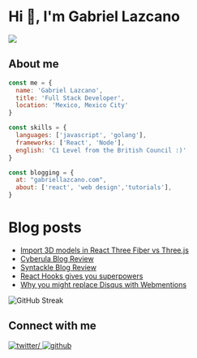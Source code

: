 # Hi 👋, I'm Gabriel Lazcano
<img src="https://komarev.com/ghpvc/?username=gdlazcano&label=Profile%20views&color=161B22&style=flat" />

## About me

```js
const me = {
  name: 'Gabriel Lazcano',
  title: 'Full Stack Developer',
  location: 'Mexico, Mexico City'
}

const skills = {
  languages: ['javascript', 'golang'],
  frameworks: ['React', 'Node'],
  english: 'C1 Level from the British Council :)'
}

const blogging = {
  at: "gabriellazcano.com",
  about: ['react', 'web design','tutorials'],
}
```
# Blog posts
<!-- BLOG-POST-LIST:START -->
- [Import 3D models in React Three Fiber vs Three.js](https://gabriellazcano.com/blog/import-3d-model-react-three-fiber-vs-three-js-/)
- [Cyberula Blog Review](https://gabriellazcano.com/blog/cyberula-blog-review/)
- [Syntackle Blog Review](https://gabriellazcano.com/blog/syntackle-blog-review/)
- [React Hooks gives you superpowers](https://gabriellazcano.com/blog/react-hooks-give-you-superpowers/)
- [Why you might replace Disqus with Webmentions](https://gabriellazcano.com/blog/why-you-might-replace-disqus-with-webmentions/)
<!-- BLOG-POST-LIST:END -->



![GitHub Streak](https://github-readme-streak-stats.herokuapp.com/?user=gdlazcano&theme=tokyonight_duo)

## Connect with me  

<a href="https://twitter.com/gdlazcano_" target="_blank">
<img src="https://img.shields.io/badge/twitter-%231DA1F2.svg?&style=for-the-badge&logo=twitter&logoColor=white" alt=twitter/>
</a>

<a href="https://github.com/gdlazcano" target="_blank">
<img src="https://img.shields.io/badge/github-696969.svg?&style=for-the-badge&logo=github&logoColor=white" alt=github />
</a>
